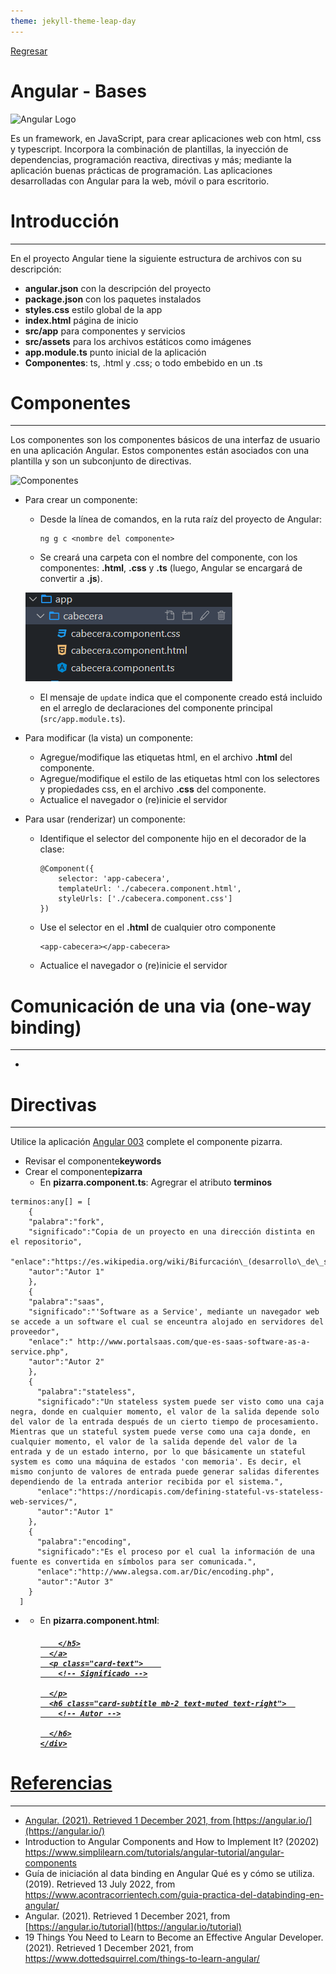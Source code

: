 ```yaml
---
theme: jekyll-theme-leap-day
---
```


[Regresar](/DAWM-2022/)

Angular - Bases
====================

![Angular Logo](https://upload.wikimedia.org/wikipedia/commons/thumb/c/cf/Angular_full_color_logo.svg/1200px-Angular_full_color_logo.svg.png)

Es un framework, en JavaScript, para crear aplicaciones web con html, css y typescript. Incorpora la combinación de plantillas, la inyección de dependencias, programación reactiva, directivas y más; mediante la aplicación buenas prácticas de programación. Las aplicaciones desarrolladas con Angular para la web, móvil o para escritorio.

Introducción
============

* * *

En el proyecto Angular tiene la siguiente estructura de archivos con su descripción:

*   **angular.json** con la descripción del proyecto
*   **package.json** con los paquetes instalados
*   **styles.css** estilo global de la app
*   **index.html** página de inicio
*   **src/app** para componentes y servicios
*   **src/assets** para los archivos estáticos como imágenes
*   **app.module.ts** punto inicial de la aplicación
*   **Componentes**: ts, .html y .css; o todo embebido en un .ts  
    

Componentes
===========

* * *

Los componentes son los componentes básicos de una interfaz de usuario en una aplicación Angular. Estos componentes están asociados con una plantilla y son un subconjunto de directivas.

![Componentes](https://www.simplilearn.com/ice9/free_resources_article_thumb/Components_Heirarchy-Angular_Components.PNG)

* Para crear un componente:

    + Desde la línea de comandos, en la ruta raíz del proyecto de Angular:
      ```
      ng g c <nombre del componente>
      ```
    + Se creará una carpeta con el nombre del componente, con los componentes: **.html**, **.css** y **.ts** (luego, Angular se encargará de convertir a **.js**).
    
    ![componente](imagenes/angular_bases_componente.png)
    
    + El mensaje de `update` indica que el componente creado está incluido en el arreglo de declaraciones del componente principal (`src/app.module.ts`).

* Para modificar (la vista) un componente:

    + Agregue/modifique las etiquetas html, en el archivo **.html** del componente.
    + Agregue/modifique el estilo de las etiquetas html con los selectores y propiedades css, en el archivo **.css** del componente.
    + Actualice el navegador o (re)inicie el servidor

* Para usar (renderizar) un componente:
    
    + Identifique el selector del componente hijo en el decorador de la clase:
      ```
      @Component({
          selector: 'app-cabecera',
          templateUrl: './cabecera.component.html',
          styleUrls: ['./cabecera.component.css']
      })
      ```
    + Use el selector en el **.html** de cualquier otro componente
      ```
      <app-cabecera></app-cabecera>
      ``` 

    + Actualice el navegador o (re)inicie el servidor



Comunicación de una via (one-way binding) 
=========================================

* * *

* 
    

Directivas
==========

* * *

Utilice la aplicación [Angular 003](https://stackblitz.com/edit/angular-tot3) complete el componente pizarra.

*   Revisar el componente**keywords**
*   Crear el componente**pizarra**
    *   En **pizarra.component.ts**: Agregrar el atributo **terminos**
```
terminos:any[] = [
    {
    "palabra":"fork",
    "significado":"Copia de un proyecto en una dirección distinta en el repositorio",
    "enlace":"https://es.wikipedia.org/wiki/Bifurcación\_(desarrollo\_de\_software)",
    "autor":"Autor 1"
    },
    {
    "palabra":"saas",
    "significado":"'Software as a Service', mediante un navegador web se accede a un software el cual se enceuntra alojado en servidores del proveedor",
    "enlace":" http://www.portalsaas.com/que-es-saas-software-as-a-service.php",
    "autor":"Autor 2"
    },
    {
      "palabra":"stateless",
      "significado":"Un stateless system puede ser visto como una caja negra, donde en cualquier momento, el valor de la salida depende solo del valor de la entrada después de un cierto tiempo de procesamiento. Mientras que un stateful system puede verse como una caja donde, en cualquier momento, el valor de la salida depende del valor de la entrada y de un estado interno, por lo que básicamente un stateful system es como una máquina de estados 'con memoria'. Es decir, el mismo conjunto de valores de entrada puede generar salidas diferentes dependiendo de la entrada anterior recibida por el sistema.",
      "enlace":"https://nordicapis.com/defining-stateful-vs-stateless-web-services/",
      "autor":"Autor 1"
    },
    {
      "palabra":"encoding",
      "significado":"Es el proceso por el cual la información de una fuente es convertida en símbolos para ser comunicada.",
      "enlace":"http://www.alegsa.com.ar/Dic/encoding.php",
      "autor":"Autor 3"
    }
  ]

```

*   *   En **pizarra.component.html**:
        
        <div class="card-columns">
          <!-- Agregar el \*ngFor -->
          <div class="card"   >
            <div class="card-body">
               <!-- Enlace -->
               <a href="#" class="card-link"  href="    " target="\_blank">
                <h5 class="card-title">
                  <!-- Palabra -->
        
                </h5>
              </a>
              <p class="card-text">    
                <!-- Significado -->
        
              </p>
              <h6 class="card-subtitle mb-2 text-muted text-right">  
                <!-- Autor -->
        
              </h6>
            </div>
          </div>
        </div>  
        


Referencias 
===========

* * *

* Angular. (2021). Retrieved 1 December 2021, from [https://angular.io/](https://angular.io/)
* Introduction to Angular Components and How to Implement It? (20202) https://www.simplilearn.com/tutorials/angular-tutorial/angular-components
* Guía de iniciación al data binding en Angular Qué es y cómo se utiliza. (2019). Retrieved 13 July 2022, from https://www.acontracorrientech.com/guia-practica-del-databinding-en-angular/
* Angular. (2021). Retrieved 1 December 2021, from [https://angular.io/tutorial](https://angular.io/tutorial)
* 19 Things You Need to Learn to Become an Effective Angular Developer. (2021). Retrieved 1 December 2021, from https://www.dottedsquirrel.com/things-to-learn-angular/